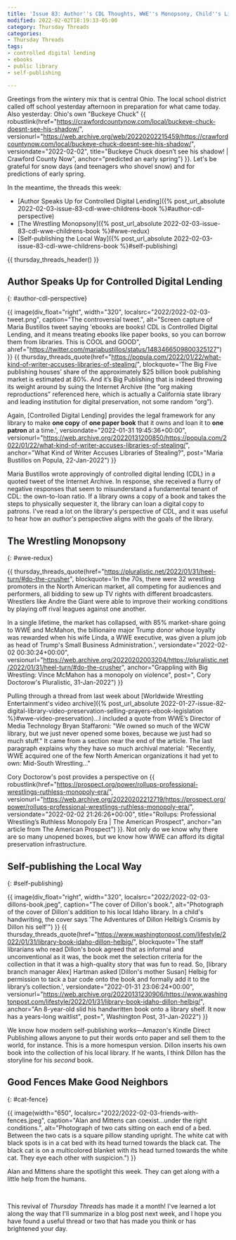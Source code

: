 ```yaml
---
title: 'Issue 83: Author''s CDL Thoughts, WWE''s Monopsony, Child''s Library Book'
modified: 2022-02-02T18:19:33-05:00
category: Thursday Threads
categories:
- Thursday Threads
tags:
- controlled digital lending
- ebooks
- public library
- self-publishing

---
```

Greetings from the wintery mix that is central Ohio. 
The local school district called off school yesterday afternoon in preparation for what came today. 
Also yesterday: Ohio's own "Buckeye Chuck" {{ robustlink(href="https://crawfordcountynow.com/local/buckeye-chuck-doesnt-see-his-shadow/", versionurl="https://web.archive.org/web/20220202215459/https://crawfordcountynow.com/local/buckeye-chuck-doesnt-see-his-shadow/", versiondate="2022-02-02", title="Buckeye Chuck doesn’t see his shadow! | Crawford County Now", anchor="predicted an early spring") }}. 
Let's be grateful for snow days (and teenagers who shovel snow) and for predictions of early spring.

In the meantime, the threads this week:

* [Author Speaks Up for Controlled Digital Lending]({% post_url_absolute 2022-02-03-issue-83-cdl-wwe-childrens-book %}#author-cdl-perspective)
* [The Wrestling Monopsony]({% post_url_absolute 2022-02-03-issue-83-cdl-wwe-childrens-book %}#wwe-redux)
* [Self-publishing the Local Way]({% post_url_absolute 2022-02-03-issue-83-cdl-wwe-childrens-book %}#self-publishing)

{{ thursday_threads_header() }}

## Author Speaks Up for Controlled Digital Lending
{: #author-cdl-perspective}

{{ image(div_float="right", width="320", localsrc="2022/2022-02-03-tweet.png", caption="The controversial tweet.", alt="Screen capture of Maria Bustillos tweet saying 'ebooks are books! CDL is Controlled Digital Lending, and it means treating ebooks like paper books, so you can borrow them from libraries. This is COOL and GOOD", ahref="https://twitter.com/mariabustillos/status/1483466509800325127") }} {{ thursday_threads_quote(href="https://popula.com/2022/01/22/what-kind-of-writer-accuses-libraries-of-stealing/",
 blockquote='The Big Five publishing houses’ share of the approximately $25 billion book publishing market is estimated at 80%. And it’s Big Publishing that is indeed throwing its weight around by suing the Internet Archive (the “org making reproductions” referenced here, which is actually a California state library and leading institution for digital preservation, not some random “org”).

Again, [Controlled Digital Lending] provides the legal framework for any library to make **one copy** of **one paper book** that it owns and loan it to **one patron** at a time.',
 versiondate="2022-01-31 19:45:36+00:00",
 versionurl="https://web.archive.org/20220131200850/https://popula.com/2022/01/22/what-kind-of-writer-accuses-libraries-of-stealing/",
 anchor="What Kind of Writer Accuses Libraries of Stealing?",
 post="Maria Bustillos on Popula, 22-Jan-2022") }}

Maria Bustillos wrote approvingly of controlled digital lending (CDL) in a quoted tweet of the Internet Archive. In response, she received a flurry of negative responses that seem to misunderstand a fundamental tenant of CDL: the own-to-loan ratio. If a library owns a copy of a book and takes the steps to physically sequester it, the library can loan a digital copy to patrons.  I've read a lot on the library's perspective of CDL, and it was useful to hear how an _author's_ perspective aligns with the goals of the library.

## The Wrestling Monopsony
{: #wwe-redux}

{{ thursday_threads_quote(href="https://pluralistic.net/2022/01/31/heel-turn/#do-the-crusher",
 blockquote='In the 70s, there were 32 wrestling promoters in the North American market, all competing for audiences and performers, all bidding to sew up TV rights with different broadcasters. Wrestlers like Andre the Giant were able to improve their working conditions by playing off rival leagues against one another.

In a single lifetime, the market has collapsed, with 85% market-share going to WWE and McMahon, the billionaire major Trump donor whose loyalty was rewarded when his wife Linda, a WWE executive, was given a plum job as head of Trump&#39;s Small Business Administration.',
 versiondate="2022-02-02 00:30:24+00:00",
 versionurl="https://web.archive.org/20220202003204/https://pluralistic.net/2022/01/31/heel-turn/#do-the-crusher",
 anchor="Grappling with Big Wrestling: Vince McMahon has a monopoly on violence",
 post=", Cory Doctorow&#39;s Pluralistic, 31-Jan-2022") }}

Pulling through a thread from last week about [Worldwide Wrestling Entertainment's video archive]({% post_url_absolute 2022-01-27-issue-82-digital-library-video-preservation-selling-prayers-ebook-legislation %}#wwe-video-preservation)...I included a quote from WWE’s Director of Media Technology Bryan Staffaroni: <quote>"We owned so much of the WCW library, but we just never opened some boxes, because we just had so much stuff."</quote> It came from a section near the end of the article. The last paragraph explains why they have so much archival material: "Recently, WWE acquired one of the few North American organizations it had yet to own: Mid-South Wrestling..."

Cory Doctorow's post provides a perspective on {{ robustlink(href="https://prospect.org/power/rollups-professional-wrestlings-ruthless-monopoly-era/", versionurl="https://web.archive.org/20220202212719/https://prospect.org/power/rollups-professional-wrestlings-ruthless-monopoly-era/", versiondate="2022-02-02 21:26:26+00:00", title="Rollups: Professional Wrestling’s Ruthless Monopoly Era | The American Prospect", anchor="an article from The American Prospect") }}. Not only do we know why there are so many unopened boxes, but we know how WWE can afford its digital preservation infrastructure.

## Self-publishing the Local Way
{: #self-publishing}

{{ image(div_float="right", width="320", localsrc="2022/2022-02-03-dillons-book.jpeg", caption="The cover of Dillon's book.", alt="Photograph of the cover of Dillon's addition to his local Idaho library. In a child's handwriting, the cover says 'The Adventures of Dillon Helbig’s Crismis by Dillon his self'") }} {{ thursday_threads_quote(href="https://www.washingtonpost.com/lifestyle/2022/01/31/library-book-idaho-dillon-helbig/",
 blockquote='The staff librarians who read Dillon&#39;s book agreed that as informal and unconventional as it was, the book met the selection criteria for the collection in that it was a high-quality story that was fun to read. So, [library branch manager Alex] Hartman asked [Dillon&#39;s mother Susan] Helbig for permission to tack a bar code onto the book and formally add it to the library’s collection.',
 versiondate="2022-01-31 23:06:24+00:00",
 versionurl="https://web.archive.org/20220131230906/https://www.washingtonpost.com/lifestyle/2022/01/31/library-book-idaho-dillon-helbig/",
 anchor="An 8-year-old slid his handwritten book onto a library shelf. It now has a years-long waitlist",
 post=", Washington Post, 31-Jan-2022") }}

We know how modern self-publishing works—Amazon's Kindle Direct Publishing allows anyone to put their words onto paper and sell them to the world, for instance. This is a more homespun version.  Dillon inserts his own book into the collection of his local library.  If he wants, I think Dillon has the storyline for his _second_ book.


## Good Fences Make Good Neighbors
{: #cat-fence}

{{ image(width="650", localsrc="2022/2022-02-03-friends-with-fences.jpeg", caption="Alan and Mittens can coexist...under the right conditions.", alt="Photograph of two cats sitting on each end of a bed. Between the two cats is a square pillow standing upright. The white cat with black spots is in a cat bed with its head turned towards the black cat. The black cat is on a multicolored blanket with its head turned towards the white cat.  They eye each other with suspicion.") }} 

Alan and Mittens share the spotlight this week. 
They can get along with a little help from the humans. 

&nbsp;

This revival of _Thursday Threads_ has made it a month! 
I've learned a lot along the way that I'll summarize in a blog post next week, and I hope you have found a useful thread or two that has made you think or has brightened your day.